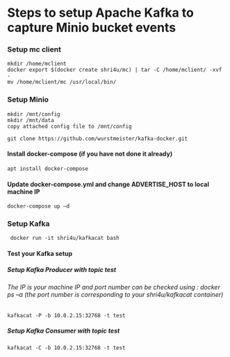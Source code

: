 ﻿# Steps to setup Apache Kafka to capture Minio bucket events


### Setup mc client


```
mkdir /home/mclient
docker export $(docker create shri4u/mc) | tar -C /home/mclient/ -xvf -
mv /home/mclient/mc /usr/local/bin/
```


### Setup Minio 
```
mkdir /mnt/config
mkdir /mnt/data
copy attached config file to /mnt/config
```
```git
git clone https://github.com/wurstmeister/kafka-docker.git
```




#### Install docker-compose (if you have not done it already)
```
apt install docker-compose
```
####  Update docker-compose.yml and change ADVERTISE_HOST to local machine IP


```
docker-compose up –d
```


### Setup Kafka 
```
 docker run -it shri4u/kafkacat bash
```


#### Test your Kafka setup


##### Setup Kafka Producer with topic test


###### The IP is your machine IP and port number can be checked using : docker ps –a (the port number is corresponding to your shri4u/kafkacat container)


```
kafkacat -P -b 10.0.2.15:32768 -t test
```


##### Setup Kafka Consumer with topic test
```
kafkacat -C -b 10.0.2.15:32768 -t test
```